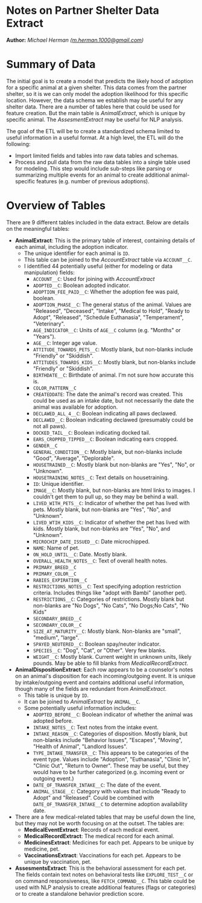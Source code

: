 Notes on Partner Shelter Data Extract
==============

**Author:** *Michael Herman (m.herman.1000@gmail.com)*

# Summary of Data

The initial goal is to create a model that predicts the likely hood of adoption for a specific animal at a given shelter. This data comes from the partner shelter, so it is we can only model the adoption likelihood for this specific location. However, the data schema we establish may be useful for any shelter data. There are a number of tables here that could be used for feature creation. But the main table is _AnimalExtract_, which is unique by specific animal. The _AssesmentExtract_ may be useful for NLP analysis.

The goal of the ETL will be to create a standardized schema limited to useful information in a useful format. At a high level, the ETL will do the following:
- Import limited fields and tables into raw data tables and schemas.
- Process and pull data from the raw data tables into a single table used for modeling. This step would include sub-steps like parsing or summarizing multiple events for an animal to create additional animal-specific features (e.g. number of previous adoptions).

# Overview of Tables

There are 9 different tables included in the data extract. Below are
details on the meaningful tables:
* **AnimalExtract**: This is the primary table of interest, containing details of each animal, including the adoption indicator.
    - The unique identifier for each animal is `ID`.
    - This table can be joined to the _AccountExtract_ table via `ACCOUNT__C`.
    - I identified 44 potentially useful (either for modeling or data manipulation) fields:
        * `ACCOUNT__C`: Used for joining with _AccountExtract_
        * `ADOPTED__C`: Boolean adopted indicator.
        * `ADOPTION_FEE_PAID__C`: Whether the adoption fee was paid, boolean.
        * `ADOPTION_PHASE__C`: The general status of the animal. Values are "Released", "Deceased", "Intake", "Medical to Hold", "Ready to Adopt", "Released", "Schedule Euthanasia", "Temperament", "Veterinary".
        * `AGE_INDICATOR__C`: Units of `AGE__C` column (e.g. "Months" or "Years").
        * `AGE__C`: Integer age value.
        * `ATTITUDE_TOWARDS_PETS__C`: Mostly blank, but non-blanks include "Friendly" or "Skiddish".
        * `ATTITUDES_TOWARDS_KIDS__C`: Mostly blank, but non-blanks include "Friendly" or "Skiddish".
        * `BIRTHDATE__C`: Birthdate of animal. I'm not sure how accurate this is.
        * `COLOR_PATTERN__C`
        * `CREATEDDATE`: The date the animal's record was created. This could be used as an intake date, but not necessarily the date the animal was available for adoption.
        * `DECLAWED_ALL_4__C`: Boolean indicating all paws declawed.
        * `DECLAWED__C`: Boolean indicating declawed (presumably could be not all paws).
        * `DOCKED_TAIL__C`: Boolean indicating docked tail.
        * `EARS_CROPPED_TIPPED__C`: Boolean indicating ears cropped.
        * `GENDER__C`
        * `GENERAL_CONDITION__C`: Mostly blank, but non-blanks include "Good", "Average", "Deplorable".
        * `HOUSETRAINED__C`: Mostly blank but non-blanks are "Yes", "No", or "Unknown".
        * `HOUSETRAINING_NOTES__C`: Text details on housetraining.
        * `ID`: Unique identifier.
        * `IMAGE__C`: Mostly blank, but non-blanks are html links to images. I couldn't get them to pull up, so they may be behind a wall.
        * `LIVED_WITH_PETS__C`: Indicator of whether the pet has lived with pets. Mostly blank, but non-blanks are "Yes", "No", and "Unknown".
        * `LIVED_WTIH_KIDS__C`: Indicator of whether the pet has lived with kids. Mostly blank, but non-blanks are "Yes", "No", and "Unknown".
        * `MICROCHIP_DATE_ISSUED__C`: Date microchipped.
        * `NAME`: Name of pet.
        * `ON_HOLD_UNTIL__C`:  Date. Mostly blank.
        * `OVERALL_HEALTH_NOTES__C`: Text of overall health notes.
        * `PRIMARY_BREED__C`
        * `PRIMARY_COLOR__C`
        * `RABIES_EXPIRATION__C`
        * `RESTRICTIONS_NOTES__C`: Text specifying adoption restriction criteria. Includes things like "adopt with Bambi" (another pet).
        * `RESTRICTIONS__C`: Categories of restrictions. Mostly blank but non-blanks are "No Dogs", "No Cats", "No Dogs;No Cats", "No Kids"
        * `SECONDARY_BREED__C`
        * `SECONDARY_COLOR__C`
        * `SIZE_AT_MATURITY__C`: Mostly blank. Non-blanks are "small", "medium", "large".
        * `SPAYED_NEUTERED__C`: Boolean spay/neuter indicator.
        * `SPECIES__C`: "Dog", "Cat", or "Other". Very few blanks.
        * `WEIGHT__C`: Mostly blank. Current weight in unknown units, likely pounds. May be able to fill blanks from _MedicalRecordExtract_.
* **AnimalDispositionExtract**: Each row appears to be a counselor's notes on an animal's disposition for each incoming/outgoing event. It is unique by intake/outgoing event and contains additional useful information, though many of the fields are redundant from _AnimalExtract_.
    - This table is unique by `ID`.
    - It can be joined to _AnimalExtract_ by `ANIMAL__C`.
    - Some potentially useful information includes:
        * `ADOPTED_BEFORE__C`: Boolean indicator of whether the animal was adopted before.
        * `INTAKE_NOTES__C`: Text notes from the intake event.
        * `INTAKE_REASON__C`: Categories of disposition. Mostly blank, but non-blanks include "Behavior Issues", "Escapes", "Moving", "Health of Animal", "Landlord Issues".
        * `TYPE_INTAKE_TRANSFER__C`: This appears to be categories of the event type. Values include "Adoption", "Euthanasia", "Clinic In", "Clinic Out", "Return to Owner". These may be useful, but they would have to be further categorized (e.g. incoming event or outgoing event.)
        * `DATE_OF_TRANSFER_INTAKE__C`: The date of the event.
        * `ANIMAL_STAGE__C`: Category with values that include "Ready to Adopt" and "Released". Could be combined with `DATE_OF_TRANSFER_INTAKE__C` to determine adoption availability date.
* There are a few medical-related tables that may be useful down the line, but they may not be worth focusing on at the outset. The tables are:
    - **MedicalEventExtract**: Records of each medical event.
    - **MedicalRecordExtract**: The medical record for each animal.
    - **MedicinesExtract**: Medicines for each pet. Appears to be unique by medicine, pet.
    - **VaccinationsExtract**: Vaccinations for each pet. Appears to be unique by vaccination, pet.
* **AssesmentsExtract**: This is the behavioral assessment for each pet. The fields contain text notes on behavioral tests like `EXPLORE_TEST__C` or on command responsiveness, like `FETCH_COMMAND__C`. This table could be used with NLP analysis to create additional features (flags or categories) or to create a standalone behavior prediction score.

